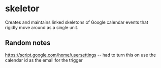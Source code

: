 # skeletor

Creates and maintains linked skeletons of Google calendar events that rigidly
move around as a single unit.

## Random notes

https://script.google.com/home/usersettings -- had to turn this on
use the calendar id as the email for the trigger
